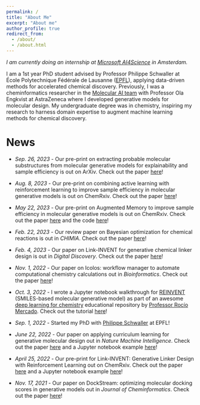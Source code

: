 ```yaml
---
permalink: /
title: "About Me"
excerpt: "About me"
author_profile: true
redirect_from: 
  - /about/
  - /about.html
---
```


*I am currently doing an internship at [Microsoft AI4Science](https://www.microsoft.com/en-us/research/lab/microsoft-research-ai4science/) in Amsterdam.*

 I am a 1st year PhD student advised by Professor Philippe Schwaller at École Polytechnique Fédérale de Lausanne ([EPFL](https://github.com/schwallergroup)), applying data-driven methods for accelerated chemical discovery. Previously, I was a cheminformatics researcher in the [Molecular AI team](https://github.com/MolecularAI) with Professor Ola Engkvist at AstraZeneca where I developed generative models for molecular design. My undergraduate degree was in chemistry, inspiring my research to harness domain expertise to augment machine learning methods for chemical discovery.

# News
* *Sep. 26, 2023* - Our pre-print on extracting probable molecular substructures from molecular generative models for explainability and sample efficiency is out on ArXiv. Check out the paper [here](https://arxiv.org/abs/2309.13957)!


* *Aug. 8, 2023* - Our pre-print on combining active learning with reinforcement learning to improve sample efficiency in molecular generative models is out on ChemRxiv. Check out the paper [here](https://chemrxiv.org/engage/chemrxiv/article-details/64d0db394a3f7d0c0dc103df)!


* *May 22, 2023* - Our pre-print on Augmented Memory to improve sample efficiency in molecular generative models is out on ChemRxiv. Check out the paper [here](https://chemrxiv.org/engage/chemrxiv/article-details/646a353da32ceeff2d014776) and the code [here](https://github.com/schwallergroup/augmented_memory)!


* *Feb. 22, 2023* - Our review paper on Bayesian optimization for chemical reactions is out in *CHIMIA*. Check out the paper [here](https://chimia.ch/chimia/article/view/2023_31/2023_31)!


* *Feb. 4, 2023* - Our paper on Link-INVENT for generative chemical linker design is out in *Digital Discovery*. Check out the paper [here](https://pubs.rsc.org/en/content/articlelanding/2023/dd/d2dd00115b)!


* *Nov. 1, 2022* - Our paper on Icolos: workflow manager to automate computational chemistry calculations out in *Bioinformatics*. Check out the paper [here](https://academic.oup.com/bioinformatics/article-abstract/38/21/4951/6694041?redirectedFrom=fulltext)!


* *Oct. 3, 2022* - I wrote a Jupyter notebook walkthrough for [REINVENT](https://github.com/MolecularAI/Reinvent) (SMILES-based molecular generative model) as part of an awesome [deep learning for chemistry](https://github.com/rociomer/dl-chem-101) educational repository by [Professor Rocío Mercado](https://rociomer.github.io/). Check out the tutorial [here](https://github.com/rociomer/dl-chem-101/blob/main/03_gen_SMILES_LSTM/SMILES-LSTM-Walkthrough.ipynb)!


* *Sep. 1, 2022* - Started my PhD with [Philippe Schwaller](https://schwallergroup.github.io/) at EPFL!


* *June 22, 2022* - Our paper on applying curriculum learning for generative molecular design out in *Nature Machine Intelligence*. Check out the paper [here](https://www.nature.com/articles/s42256-022-00494-4) and a Jupyter notebook example [here](https://github.com/MolecularAI/ReinventCommunity/blob/master/notebooks/Automated_Curriculum_Learning_Demo.ipynb)!


* *April 25, 2022* - Our pre-print for Link-INVENT: Generative Linker Design with Reinforcement Learning out on ChemRxiv. Check out the paper [here](https://chemrxiv.org/engage/chemrxiv/article-details/62628b2debac3a61c7debf31) and a Jupyter notebook example [here](https://github.com/MolecularAI/ReinventCommunity/blob/master/notebooks/Link-INVENT_RL.ipynb)!


* *Nov. 17, 2021* - Our paper on DockStream: optimizing molecular docking scores in generative models out in *Journal of Cheminformatics*. Check out the paper [here](https://jcheminf.biomedcentral.com/articles/10.1186/s13321-021-00563-7)!